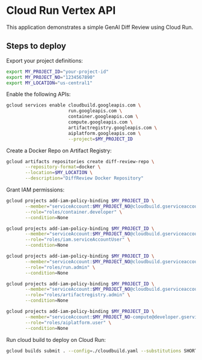 # Cloud Run Vertex API
This application demonstrates a simple GenAI Diff Review using Cloud Run.

## Steps to deploy
Export your project definitions:
```bash
export MY_PROJECT_ID="your-project-id"
export MY_PROJECT_NO="1234567890"
export MY_LOCATION="us-central1"
``` 

Enable the following APIs: 
```bash
gcloud services enable cloudbuild.googleapis.com \
                       run.googleapis.com \
                       container.googleapis.com \
                       compute.googleapis.com \
                       artifactregistry.googleapis.com \
                       aiplatform.googleapis.com \
                       --project=$MY_PROJECT_ID
```

Create a Docker Repo on Artifact Registry: 
```bash
gcloud artifacts repositories create diff-review-repo \
       --repository-format=docker \
       --location=$MY_LOCATION \
       --description="DiffReview Docker Repository"
``` 

Grant IAM permissions:
```bash
gcloud projects add-iam-policy-binding $MY_PROJECT_ID \
       --member="serviceAccount:$MY_PROJECT_NO@cloudbuild.gserviceaccount.com" \
       --role="roles/container.developer" \
       --condition=None

gcloud projects add-iam-policy-binding $MY_PROJECT_ID \
       --member="serviceAccount:$MY_PROJECT_NO@cloudbuild.gserviceaccount.com" \
       --role="roles/iam.serviceAccountUser" \
       --condition=None

gcloud projects add-iam-policy-binding $MY_PROJECT_ID \
       --member="serviceAccount:$MY_PROJECT_NO@cloudbuild.gserviceaccount.com" \
       --role="roles/run.admin" \
       --condition=None	

gcloud projects add-iam-policy-binding $MY_PROJECT_ID \
       --member="serviceAccount:$MY_PROJECT_NO@cloudbuild.gserviceaccount.com" \
       --role="roles/artifactregistry.admin" \
       --condition=None

gcloud projects add-iam-policy-binding $MY_PROJECT_ID \
       --member="serviceAccount:$MY_PROJECT_NO-compute@developer.gserviceaccount.com" \
       --role="roles/aiplatform.user" \
       --condition=None
```

Run cloud build to deploy on Cloud Run:
```bash
gcloud builds submit . --config=./cloudbuild.yaml --substitutions SHORT_SHA=1.0
```